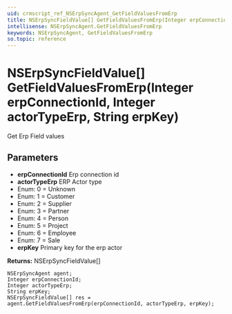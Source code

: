 ```yaml
---
uid: crmscript_ref_NSErpSyncAgent_GetFieldValuesFromErp
title: NSErpSyncFieldValue[] GetFieldValuesFromErp(Integer erpConnectionId, Integer actorTypeErp, String erpKey)
intellisense: NSErpSyncAgent.GetFieldValuesFromErp
keywords: NSErpSyncAgent, GetFieldValuesFromErp
so.topic: reference
---
```


# NSErpSyncFieldValue[] GetFieldValuesFromErp(Integer erpConnectionId, Integer actorTypeErp, String erpKey)

Get Erp Field values

## Parameters

* **erpConnectionId** Erp connection id
* **actorTypeErp** ERP Actor type
* Enum: 0 = Unknown 
* Enum: 1 = Customer 
* Enum: 2 = Supplier 
* Enum: 3 = Partner 
* Enum: 4 = Person 
* Enum: 5 = Project 
* Enum: 6 = Employee 
* Enum: 7 = Sale 
* **erpKey** Primary key for the erp actor

**Returns:** NSErpSyncFieldValue[]

```crmscript
NSErpSyncAgent agent;
Integer erpConnectionId;
Integer actorTypeErp;
String erpKey;
NSErpSyncFieldValue[] res = agent.GetFieldValuesFromErp(erpConnectionId, actorTypeErp, erpKey);
```

